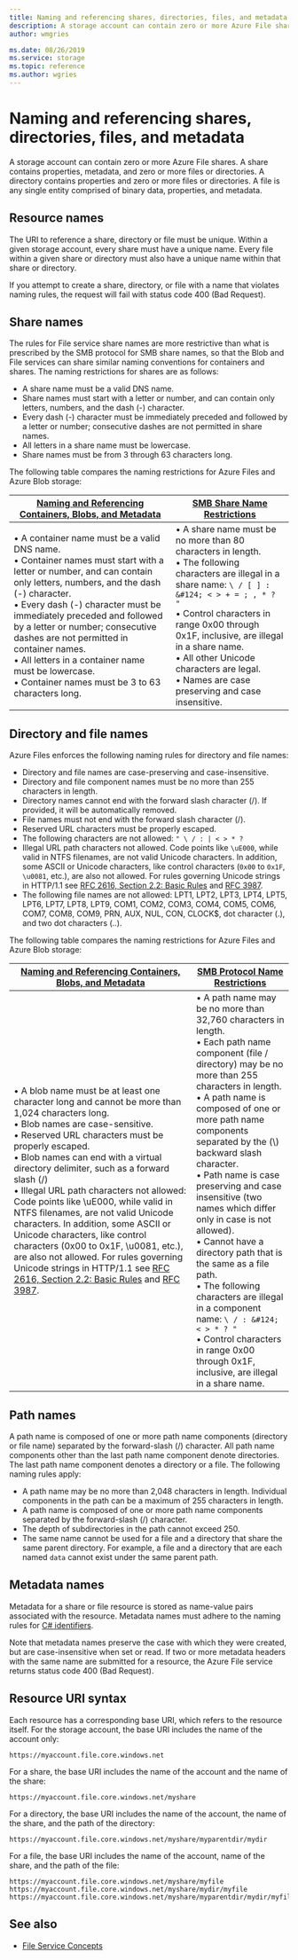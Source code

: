 ```yaml
---
title: Naming and referencing shares, directories, files, and metadata - Azure Files
description: A storage account can contain zero or more Azure File shares. A share contains properties, metadata, and zero or more files or directories. A directory contains properties and zero or more files or directories. A file is any single entity comprised of binary data, properties, and metadata.
author: wmgries

ms.date: 08/26/2019
ms.service: storage
ms.topic: reference
ms.author: wgries
---
```


# Naming and referencing shares, directories, files, and metadata
A storage account can contain zero or more Azure File shares. A share contains properties, metadata, and zero or more files or directories. A directory contains properties and zero or more files or directories. A file is any single entity comprised of binary data, properties, and metadata.  
  
## Resource names
The URI to reference a share, directory or file must be unique. Within a given storage account, every share must have a unique name. Every file within a given share or directory must also have a unique name within that share or directory.  
  
If you attempt to create a share, directory, or file with a name that violates naming rules, the request will fail with status code 400 (Bad Request).  
  
## Share names
The rules for File service share names are more restrictive than what is prescribed by the SMB protocol for SMB share names, so that the Blob and File services can share similar naming conventions for containers and shares. The naming restrictions for shares are as follows:  
  
- A share name must be a valid DNS name.  
- Share names must start with a letter or number, and can contain only letters, numbers, and the dash (-) character.  
- Every dash (-) character must be immediately preceded and followed by a letter or number; consecutive dashes are not permitted in share names.  
- All letters in a share name must be lowercase.  
- Share names must be from 3 through 63 characters long.
  
The following table compares the naming restrictions for Azure Files and Azure Blob storage:  
  
|[Naming and Referencing Containers, Blobs, and Metadata](Naming-and-Referencing-Containers--Blobs--and-Metadata.md)|[SMB Share Name Restrictions](/openspecs/windows_protocols/ms-fscc/dc9978d7-6299-4c5a-a22d-a039cdc716ea)|  
|-------------------------------------------------------------------------------------------------------------------------|--------------------------------------------------------------------------------------------|  
|&bull;&nbsp;A container name must be a valid DNS name.<br />&bull;&nbsp;Container names must start with a letter or number, and can contain only letters, numbers, and the dash (-) character.<br />&bull;&nbsp;Every dash (-) character must be immediately preceded and followed by a letter or number; consecutive dashes are not permitted in container names.<br />&bull;&nbsp;All letters in a container name must be lowercase.<br />&bull;&nbsp;Container names must be 3 to 63 characters long.|&bull;&nbsp;A share name must be no more than 80 characters in length.<br />&bull;&nbsp;The following characters are illegal in a share name: `\ / [ ] : &#124; < > + = ; , * ? "`<br />&bull;&nbsp;Control characters in range 0x00 through 0x1F, inclusive, are illegal in a share name.<br />&bull;&nbsp;All other Unicode characters are legal.<br />&bull;&nbsp;Names are case preserving and case insensitive.|  
  
## Directory and file names
Azure Files enforces the following naming rules for directory and file names:  
  
- Directory and file names are case-preserving and case-insensitive.  
- Directory and file component names must be no more than 255 characters in length.  
- Directory names cannot end with the forward slash character (/). If provided, it will be automatically removed.  
- File names must not end with the forward slash character (/).  
- Reserved URL characters must be properly escaped.  
- The following characters are not allowed: `" \ / : | < > * ?`  
- Illegal URL path characters not allowed. Code points like `\uE000`, while valid in NTFS filenames, are not valid Unicode characters. In addition, some ASCII or Unicode characters, like control characters (`0x00` to `0x1F`, `\u0081`, etc.), are also not allowed. For rules governing Unicode strings in HTTP/1.1 see [RFC 2616, Section 2.2: Basic Rules](http://www.ietf.org/rfc/rfc2616.txt) and [RFC 3987](http://www.ietf.org/rfc/rfc3987.txt).  
- The following file names are not allowed: LPT1, LPT2, LPT3, LPT4, LPT5, LPT6, LPT7, LPT8, LPT9, COM1, COM2, COM3, COM4, COM5, COM6, COM7, COM8, COM9, PRN, AUX, NUL, CON, CLOCK$, dot character (.), and two dot characters (..).
  
The following table compares the naming restrictions for Azure Files and Azure Blob storage:
  
|[Naming and Referencing Containers, Blobs, and Metadata](Naming-and-Referencing-Containers--Blobs--and-Metadata.md)|[SMB Protocol Name Restrictions](/openspecs/windows_protocols/ms-fscc/dc9978d7-6299-4c5a-a22d-a039cdc716ea)|  
|-------------------------------------------------------------------------------------------------------------------------|-----------------------------------------------------------------------------------------------|  
|&bull;&nbsp;A blob name must be at least one character long and cannot be more than 1,024 characters long.<br />&bull;&nbsp;Blob names are case-sensitive.<br />&bull;&nbsp;Reserved URL characters must be properly escaped.<br />&bull;&nbsp;Blob names can end with a virtual directory delimiter, such as a forward slash (/)<br />&bull;&nbsp;Illegal URL path characters not allowed: Code points like \uE000, while valid in NTFS filenames, are not valid Unicode characters. In addition, some ASCII or Unicode characters, like control characters (0x00 to 0x1F, \u0081, etc.), are also not allowed. For rules governing Unicode strings in HTTP/1.1 see [RFC 2616, Section 2.2: Basic Rules](http://www.ietf.org/rfc/rfc2616.txt) and [RFC 3987](http://www.ietf.org/rfc/rfc3987.txt).|&bull;&nbsp;A path name may be no more than 32,760 characters in length.<br />&bull;&nbsp;Each path name component (file / directory) may be no more than 255 characters in length.<br />&bull;&nbsp;A path name is composed of one or more path name components separated by the (\\) backward slash character.<br />&bull;&nbsp;Path name is case preserving and case insensitive (two names which differ only in case is not allowed).<br />&bull;&nbsp;Cannot have a directory path that is the same as a file path.<br />&bull;&nbsp;The following characters are illegal in a component name: `\ / : &#124; < > * ? "`<br />&bull;&nbsp;Control characters in range 0x00 through 0x1F, inclusive, are illegal in a share name.|  
  
## Path names
A path name is composed of one or more path name components (directory or file name) separated by the forward-slash (/) character. All path name components other than the last path name component denote directories. The last path name component denotes a directory or a file. The following naming rules apply:  
  
- A path name may be no more than 2,048 characters in length. Individual components in the path can be a maximum of 255 characters in length.  
- A path name is composed of one or more path name components separated by the forward-slash (/) character.  
- The depth of subdirectories in the path cannot exceed 250.  
- The same name cannot be used for a file and a directory that share the same parent directory. For example, a file and a directory that are each named `data` cannot exist under the same parent path.
  
## Metadata names
Metadata for a share or file resource is stored as name-value pairs associated with the resource. Metadata names must adhere to the naming rules for [C# identifiers](/dotnet/csharp/language-reference).  
  
Note that metadata names preserve the case with which they were created, but are case-insensitive when set or read. If two or more metadata headers with the same name are submitted for a resource, the Azure File service returns status code 400 (Bad Request).  
  
## Resource URI syntax
Each resource has a corresponding base URI, which refers to the resource itself. For the storage account, the base URI includes the name of the account only:  
  
`https://myaccount.file.core.windows.net`  
  
 For a share, the base URI includes the name of the account and the name of the share:  
  
`https://myaccount.file.core.windows.net/myshare`
  
For a directory, the base URI includes the name of the account, the name of the share, and the path of the directory:  
  
`https://myaccount.file.core.windows.net/myshare/myparentdir/mydir`  
  
For a file, the base URI includes the name of the account, name of the share, and the path of the file:  
  
```
https://myaccount.file.core.windows.net/myshare/myfile  
https://myaccount.file.core.windows.net/myshare/mydir/myfile  
https://myaccount.file.core.windows.net/myshare/myparentdir/mydir/myfile  
```  
  
## See also

- [File Service Concepts](File-Service-Concepts.md)
